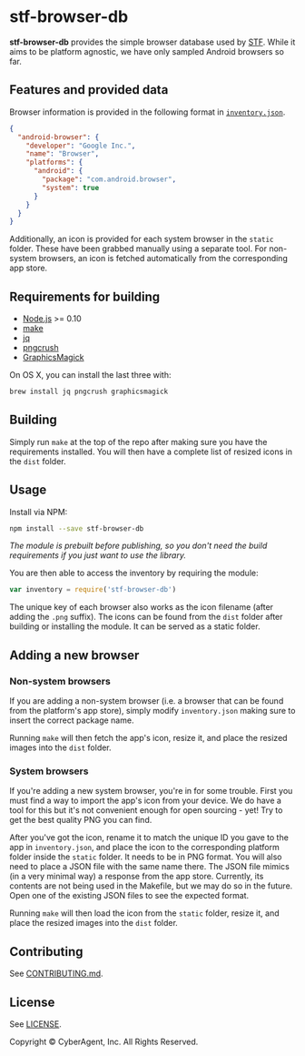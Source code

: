 # stf-browser-db

**stf-browser-db** provides the simple browser database used by [STF](https://github.com/openstf/stf). While it aims to be platform agnostic, we have only sampled Android browsers so far.

## Features and provided data

Browser information is provided in the following format in [`inventory.json`](inventory.json).

```json
{
  "android-browser": {
    "developer": "Google Inc.",
    "name": "Browser",
    "platforms": {
      "android": {
        "package": "com.android.browser",
        "system": true
      }
    }
  }
}
```

Additionally, an icon is provided for each system browser in the `static` folder. These have been grabbed manually using a separate tool. For non-system browsers, an icon is fetched automatically from the corresponding app store.

## Requirements for building

* [Node.js](https://nodejs.org/) >= 0.10
* [make](http://www.gnu.org/software/make/)
* [jq](http://stedolan.github.io/jq/)
* [pngcrush](http://pmt.sourceforge.net/pngcrush/)
* [GraphicsMagick](http://www.graphicsmagick.org/)

On OS X, you can install the last three with:

```bash
brew install jq pngcrush graphicsmagick
```

## Building

Simply run `make` at the top of the repo after making sure you have the requirements installed. You will then have a complete list of resized icons in the `dist` folder.

## Usage

Install via NPM:

```bash
npm install --save stf-browser-db
```

_The module is prebuilt before publishing, so you don't need the build requirements if you just want to use the library._

You are then able to access the inventory by requiring the module:

```js
var inventory = require('stf-browser-db')
```

The unique key of each browser also works as the icon filename (after adding the `.png` suffix). The icons can be found from the `dist` folder after building or installing the module. It can be served as a static folder.

## Adding a new browser

### Non-system browsers

If you are adding a non-system browser (i.e. a browser that can be found from the platform's app store), simply modify `inventory.json` making sure to insert the correct package name.

Running `make` will then fetch the app's icon, resize it, and place the resized images into the `dist` folder.

### System browsers

If you're adding a new system browser, you're in for some trouble. First you must find a way to import the app's icon from your device. We do have a tool for this but it's not convenient enough for open sourcing - yet! Try to get the best quality PNG you can find.

After you've got the icon, rename it to match the unique ID you gave to the app in `inventory.json`, and place the icon to the corresponding platform folder inside the `static` folder. It needs to be in PNG format. You will also need to place a JSON file with the same name there. The JSON file mimics (in a very minimal way) a response from the app store. Currently, its contents are not being used in the Makefile, but we may do so in the future. Open one of the existing JSON files to see the expected format.

Running `make` will then load the icon from the `static` folder, resize it, and place the resized images into the `dist` folder.

## Contributing

See [CONTRIBUTING.md](CONTRIBUTING.md).

## License

See [LICENSE](LICENSE).

Copyright © CyberAgent, Inc. All Rights Reserved.

